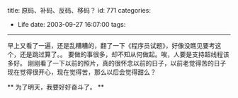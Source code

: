 title: 原码、补码、反码、移码？
id: 771
categories:
  - Life
date: 2003-09-27 16:07:00
tags:
---
早上又看了一遍，还是乱糟糟的，翻了一下《程序员试题》，好像没瞧见要考这个，还是跳过算了。。
要做的事很多，却不知从何做起。唉，人要是支持超线程该多好。
刚刚看了一下以前的照片，真的很怀念以前的日子，以前老觉得苦的日子现在觉得很开心，现在觉得苦，那么以后会觉得甜么？

** 为了明天，我要好好奋斗了。 **